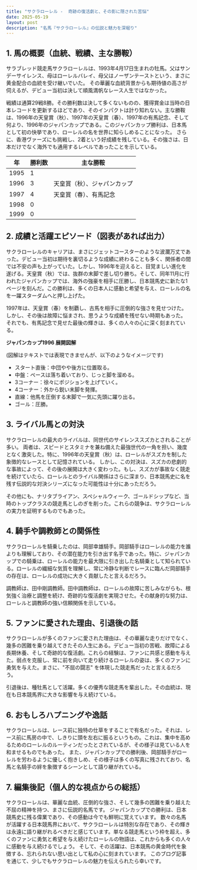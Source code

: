 ```yaml
---
title: "サクラローレル -  奇跡の復活劇と、その影に隠された苦悩"
date: 2025-05-19
layout: post
description: "名馬『サクラローレル』の伝説と魅力を深堀り"
---
```


## 1. 馬の概要（血統、戦績、主な勝鞍）

サラブレッド競走馬サクラローレルは、1993年4月17日生まれの牡馬。父はサンデーサイレンス、母はローレルバレイ、母父はノーザンテーストという、まさに黄金配合の血統を受け継いでいた。  その華麗な血統背景からも期待値の高さが伺えるが、デビュー当初は決して順風満帆なレース人生ではなかった。

戦績は通算29戦8勝。その勝利数は決して多くないものの、獲得賞金は当時の日本レコードを更新するほどであり、そのインパクトは計り知れない。主な勝鞍は、1996年の天皇賞（秋）、1997年の天皇賞（春）、1997年の有馬記念、そして何より、1996年のジャパンカップである。このジャパンカップ勝利は、日本馬として初の快挙であり、ローレルの名を世界に知らしめることになった。  さらに、香港ヴァーズにも挑戦し、2着という好成績を残している。その強さは、日本だけでなく海外でも通用するレベルであったことを示している。

| 年 | 勝利数 | 主な勝鞍 |
|---|---|---|
| 1995 | 1 |  |
| 1996 | 3 | 天皇賞（秋）、ジャパンカップ |
| 1997 | 4 | 天皇賞（春）、有馬記念 |
| 1998 | 0 |  |
| 1999 | 0 |  |


## 2. 成績と活躍エピソード（図表があれば出力）

サクラローレルのキャリアは、まさにジェットコースターのような波瀾万丈であった。デビュー当初は期待を裏切るような成績に終わることも多く、関係者の間では不安の声も上がっていた。しかし、1996年を迎えると、目覚ましい進化を遂げる。天皇賞（秋）では、抜群の末脚で差し切り勝ち。そして、同年11月に行われたジャパンカップでは、海外の強豪を相手に圧勝し、日本競馬史に新たな1ページを刻んだ。この勝利は、多くの日本人に感動と希望を与え、ローレルの名を一躍スターダムへと押し上げた。

1997年は、天皇賞（春）を制覇し、古馬を相手に圧倒的な強さを見せつけた。しかし、その後は故障に悩まされ、思うような成績を残せない時期もあった。それでも、有馬記念で見せた最後の輝きは、多くの人々の心に深く刻まれている。

**ジャパンカップ1996 展開図解**

(図解はテキストでは表現できませんが、以下のようなイメージです)

* スタート直後：中団やや後方に位置取る。
* 中盤：ペースは落ち着いており、じっと脚を溜める。
* 3コーナー：徐々にポジションを上げていく。
* 4コーナー：外から鋭い末脚を発揮。
* 直線：他馬を圧倒する末脚で一気に先頭に躍り出る。
* ゴール：圧勝。


## 3. ライバル馬との対決

サクラローレルの最大のライバルは、同世代のサイレンススズカとされることが多い。  両者は、スピードとスタミナを兼ね備えた最強世代の一角を担い、幾度となく激突した。特に、1996年の天皇賞（秋）は、ローレルがスズカを制した象徴的なレースとして記憶されている。  しかし、この対決は、スズカの悲劇的な事故によって、その後の展開は大きく変わった。もし、スズカが事故なく競走を続けていたら、ローレルとのライバル関係はさらに深まり、日本競馬史に名を残す伝説的な対決シリーズになった可能性は十分にあっただろう。

その他にも、ナリタブライアン、スペシャルウィーク、ゴールドシップなど、当時のトップクラスの競走馬としのぎを削った。これらの競争は、サクラローレルの実力を証明するものでもあった。


## 4. 騎手や調教師との関係性

サクラローレルを騎乗したのは、岡部幸雄騎手。岡部騎手はローレルの能力を誰よりも理解しており、その潜在能力を引き出す名手であった。特に、ジャパンカップでの騎乗は、ローレルの能力を最大限に引き出した名騎乗として知られている。ローレルの繊細な気質を理解し、常に冷静な判断でレースに臨んだ岡部騎手の存在は、ローレルの成功に大きく貢献したと言えるだろう。

調教師は、田中剛調教師。田中調教師は、ローレルの故障に苦しみながらも、根気強く治療と調整を続け、奇跡的な復活劇を実現させた。その献身的な努力は、ローレルと調教師の強い信頼関係を示している。


## 5. ファンに愛された理由、引退後の話

サクラローレルが多くのファンに愛された理由は、その華麗な走りだけでなく、幾多の困難を乗り越えてきたその人生にある。デビュー当初の苦戦、故障による長期休養、そして奇跡的な復活劇。これらの経験は、ファンに共感と感動を与えた。弱点を克服し、常に前を向いて走り続けるローレルの姿は、多くのファンに勇気を与えた。まさに、"不屈の闘志" を体現した競走馬だったと言えるだろう。

引退後は、種牡馬として活躍。多くの優秀な競走馬を輩出した。その血統は、現在も日本競馬界に大きな影響を与え続けている。


## 6. おもしろハプニングや逸話

サクラローレルは、レース前に独特の仕草をすることで有名だった。それは、レース前に馬房の中で、しきりに頭を左右に振るというもの。これは、集中を高めるためのローレルのルーティンだったとされているが、その様子は見ている人を和ませるものでもあった。  また、ジャパンカップでの勝利後、岡部騎手がローレルを労わるように優しく抱きしめ、その様子は多くの写真に残されており、名馬と名騎手の絆を象徴するシーンとして語り継がれている。


## 7. 編集後記（個人的な視点からの総括）

サクラローレルは、華麗な血統、圧倒的な強さ、そして幾多の困難を乗り越えた不屈の精神を持つ、まさに伝説的名馬です。  ジャパンカップでの勝利は、日本競馬史に残る偉業であり、その感動は今でも鮮明に覚えています。  数々の名馬が活躍する日本競馬界において、サクラローレルは特別な存在であり、その輝きは永遠に語り継がれるべきだと感じています。単なる競走馬という枠を超え、多くのファンに勇気と希望を与え続けたローレルの物語は、これからも多くの人々に感動を与え続けるでしょう。  そして、その活躍は、日本競馬の黄金時代を象徴する、忘れられない思い出として私の心に刻まれています。  このブログ記事を通じて、少しでもサクラローレルの魅力を伝えられたら幸いです。
